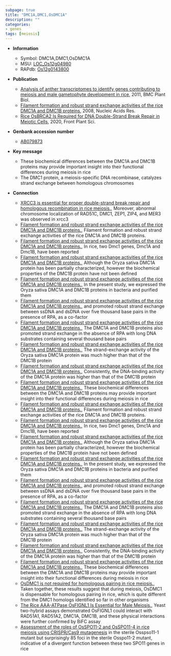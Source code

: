 ```yaml
---
subpage: true
title: "DMC1A,DMC1,OsDMC1A"
description: ""
categories:
- genes
tags: [meiosis]
---
```


* **Information**  
    + Symbol: DMC1A,DMC1,OsDMC1A  
    + MSU: [LOC_Os12g04980](http://rice.plantbiology.msu.edu/cgi-bin/ORF_infopage.cgi?orf=LOC_Os12g04980)  
    + RAPdb: [Os12g0143800](http://rapdb.dna.affrc.go.jp/viewer/gbrowse_details/irgsp1?name=Os12g0143800)  

* **Publication**  
    + [Analysis of anther transcriptomes to identify genes contributing to meiosis and male gametophyte development in rice](http://www.ncbi.nlm.nih.gov/pubmed?term=Analysis+of+anther+transcriptomes+to+identify+genes+contributing+to+meiosis+and+male+gametophyte+development+in+rice%5BTitle%5D), 2011, BMC Plant Biol.
    + [Filament formation and robust strand exchange activities of the rice DMC1A and DMC1B proteins](http://www.ncbi.nlm.nih.gov/pubmed?term=Filament+formation+and+robust+strand+exchange+activities+of+the+rice+DMC1A+and+DMC1B+proteins%5BTitle%5D), 2008, Nucleic Acids Res.
    + [Rice OsBRCA2 Is Required for DNA Double-Strand Break Repair in Meiotic Cells](http://www.ncbi.nlm.nih.gov/pubmed?term=Rice+OsBRCA2+Is+Required+for+DNA+Double-Strand+Break+Repair+in+Meiotic+Cells%5BTitle%5D), 2020, Front Plant Sci.

* **Genbank accession number**  
    + [AB079873](http://www.ncbi.nlm.nih.gov/nuccore/AB079873)

* **Key message**  
    + These biochemical differences between the DMC1A and DMC1B proteins may provide important insight into their functional differences during meiosis in rice
    + The DMC1 protein, a meiosis-specific DNA recombinase, catalyzes strand exchange between homologous chromosomes

* **Connection**  
    + [XRCC3 is essential for proper double-strand break repair and homologous recombination in rice meiosis.](http://www.ncbi.nlm.nih.gov/pubmed?term=XRCC3+is+essential+for+proper+double-strand+break+repair+and+homologous+recombination+in+rice+meiosis.%5BTitle%5D), Moreover, abnormal chromosome localization of RAD51C, DMC1, ZEP1, ZIP4, and MER3 was observed in xrcc3
    + [Filament formation and robust strand exchange activities of the rice DMC1A and DMC1B proteins.](http://www.ncbi.nlm.nih.gov/pubmed?term=Filament+formation+and+robust+strand+exchange+activities+of+the+rice+DMC1A+and+DMC1B+proteins.%5BTitle%5D), Filament formation and robust strand exchange activities of the rice DMC1A and DMC1B proteins.
    + [Filament formation and robust strand exchange activities of the rice DMC1A and DMC1B proteins.](http://www.ncbi.nlm.nih.gov/pubmed?term=Filament+formation+and+robust+strand+exchange+activities+of+the+rice+DMC1A+and+DMC1B+proteins.%5BTitle%5D), In rice, two Dmc1 genes, Dmc1A and Dmc1B, have been reported
    + [Filament formation and robust strand exchange activities of the rice DMC1A and DMC1B proteins.](http://www.ncbi.nlm.nih.gov/pubmed?term=Filament+formation+and+robust+strand+exchange+activities+of+the+rice+DMC1A+and+DMC1B+proteins.%5BTitle%5D), Although the Oryza sativa DMC1A protein has been partially characterized, however the biochemical properties of the DMC1B protein have not been defined
    + [Filament formation and robust strand exchange activities of the rice DMC1A and DMC1B proteins.](http://www.ncbi.nlm.nih.gov/pubmed?term=Filament+formation+and+robust+strand+exchange+activities+of+the+rice+DMC1A+and+DMC1B+proteins.%5BTitle%5D), In the present study, we expressed the Oryza sativa DMC1A and DMC1B proteins in bacteria and purified them
    + [Filament formation and robust strand exchange activities of the rice DMC1A and DMC1B proteins.](dsDNA), and promoted robust strand exchange between ssDNA and dsDNA over five thousand base pairs in the presence of RPA, as a co-factor
    + [Filament formation and robust strand exchange activities of the rice DMC1A and DMC1B proteins.](http://www.ncbi.nlm.nih.gov/pubmed?term=Filament+formation+and+robust+strand+exchange+activities+of+the+rice+DMC1A+and+DMC1B+proteins.%5BTitle%5D), The DMC1A and DMC1B proteins also promoted strand exchange in the absence of RPA with long DNA substrates containing several thousand base pairs
    + [Filament formation and robust strand exchange activities of the rice DMC1A and DMC1B proteins.](http://www.ncbi.nlm.nih.gov/pubmed?term=Filament+formation+and+robust+strand+exchange+activities+of+the+rice+DMC1A+and+DMC1B+proteins.%5BTitle%5D), The strand-exchange activity of the Oryza sativa DMC1A protein was much higher than that of the DMC1B protein
    + [Filament formation and robust strand exchange activities of the rice DMC1A and DMC1B proteins.](http://www.ncbi.nlm.nih.gov/pubmed?term=Filament+formation+and+robust+strand+exchange+activities+of+the+rice+DMC1A+and+DMC1B+proteins.%5BTitle%5D), Consistently, the DNA-binding activity of the DMC1A protein was higher than that of the DMC1B protein
    + [Filament formation and robust strand exchange activities of the rice DMC1A and DMC1B proteins.](http://www.ncbi.nlm.nih.gov/pubmed?term=Filament+formation+and+robust+strand+exchange+activities+of+the+rice+DMC1A+and+DMC1B+proteins.%5BTitle%5D), These biochemical differences between the DMC1A and DMC1B proteins may provide important insight into their functional differences during meiosis in rice
    + [Filament formation and robust strand exchange activities of the rice DMC1A and DMC1B proteins.](http://www.ncbi.nlm.nih.gov/pubmed?term=Filament+formation+and+robust+strand+exchange+activities+of+the+rice+DMC1A+and+DMC1B+proteins.%5BTitle%5D), Filament formation and robust strand exchange activities of the rice DMC1A and DMC1B proteins.
    + [Filament formation and robust strand exchange activities of the rice DMC1A and DMC1B proteins.](http://www.ncbi.nlm.nih.gov/pubmed?term=Filament+formation+and+robust+strand+exchange+activities+of+the+rice+DMC1A+and+DMC1B+proteins.%5BTitle%5D), In rice, two Dmc1 genes, Dmc1A and Dmc1B, have been reported
    + [Filament formation and robust strand exchange activities of the rice DMC1A and DMC1B proteins.](http://www.ncbi.nlm.nih.gov/pubmed?term=Filament+formation+and+robust+strand+exchange+activities+of+the+rice+DMC1A+and+DMC1B+proteins.%5BTitle%5D), Although the Oryza sativa DMC1A protein has been partially characterized, however the biochemical properties of the DMC1B protein have not been defined
    + [Filament formation and robust strand exchange activities of the rice DMC1A and DMC1B proteins.](http://www.ncbi.nlm.nih.gov/pubmed?term=Filament+formation+and+robust+strand+exchange+activities+of+the+rice+DMC1A+and+DMC1B+proteins.%5BTitle%5D), In the present study, we expressed the Oryza sativa DMC1A and DMC1B proteins in bacteria and purified them
    + [Filament formation and robust strand exchange activities of the rice DMC1A and DMC1B proteins.](dsDNA), and promoted robust strand exchange between ssDNA and dsDNA over five thousand base pairs in the presence of RPA, as a co-factor
    + [Filament formation and robust strand exchange activities of the rice DMC1A and DMC1B proteins.](http://www.ncbi.nlm.nih.gov/pubmed?term=Filament+formation+and+robust+strand+exchange+activities+of+the+rice+DMC1A+and+DMC1B+proteins.%5BTitle%5D), The DMC1A and DMC1B proteins also promoted strand exchange in the absence of RPA with long DNA substrates containing several thousand base pairs
    + [Filament formation and robust strand exchange activities of the rice DMC1A and DMC1B proteins.](http://www.ncbi.nlm.nih.gov/pubmed?term=Filament+formation+and+robust+strand+exchange+activities+of+the+rice+DMC1A+and+DMC1B+proteins.%5BTitle%5D), The strand-exchange activity of the Oryza sativa DMC1A protein was much higher than that of the DMC1B protein
    + [Filament formation and robust strand exchange activities of the rice DMC1A and DMC1B proteins.](http://www.ncbi.nlm.nih.gov/pubmed?term=Filament+formation+and+robust+strand+exchange+activities+of+the+rice+DMC1A+and+DMC1B+proteins.%5BTitle%5D), Consistently, the DNA-binding activity of the DMC1A protein was higher than that of the DMC1B protein
    + [Filament formation and robust strand exchange activities of the rice DMC1A and DMC1B proteins.](http://www.ncbi.nlm.nih.gov/pubmed?term=Filament+formation+and+robust+strand+exchange+activities+of+the+rice+DMC1A+and+DMC1B+proteins.%5BTitle%5D), These biochemical differences between the DMC1A and DMC1B proteins may provide important insight into their functional differences during meiosis in rice
    + [OsDMC1 is not required for homologous pairing in rice meiosis.](http://www.ncbi.nlm.nih.gov/pubmed?term=OsDMC1+is+not+required+for+homologous+pairing+in+rice+meiosis.%5BTitle%5D), Taken together, these results suggest that during meiosis, OsDMC1 is dispensable for homologous pairing in rice, which is quite different from the DMC1 homologs identified so far in other organisms
    + [The Rice AAA-ATPase OsFIGNL1 Is Essential for Male Meiosis.](http://www.ncbi.nlm.nih.gov/pubmed?term=The+Rice+AAA-ATPase+OsFIGNL1+Is+Essential+for+Male+Meiosis.%5BTitle%5D),  Yeast two-hybrid assays demonstrated OsFIGNL1 could interact with RAD51A1, RAD51A2, DMC1A, DMC1B, and these physical interactions were further confirmed by BiFC assay
    + [Assessment of the roles of OsSPO11-2 and OsSPO11-4 in rice meiosis using CRISPR/Cas9 mutagenesis](19+on+average) in the sterile Osspso11-1 mutant but surprisingly 85 foci in the sterile Osspo11-2 mutant, indicative of a divergent function between these two SPO11 genes in rice



